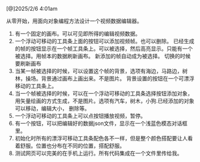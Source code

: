 


 

[@]2025/2/6 4:01am 

从零开始，用面向对象编程方法设计一个视频数据编辑器。
1. 有一个固定的画布。可以可见即所得的编辑视频数据。
2. 一个浮动可移动的工具条上面的按钮可以添加视频帧。也可以删除。
   已经生成的帧的按钮显示在一个帧工具条上。可以被选择，然后高亮显示。只能有一个被选择。用帧本的数据刷新画布。
   新添加的帧自动成为被选择。
   切换的时候要刷新画布
3. 当某一帧被选择的时候，可以设置这个帧的背景，选项有海边，马路边，树林，操场。背景通过画布上画出来。不是图片。
   背景设置的按钮在一个可漂浮移动的工具条上。
4. 当一个帧被选择的时候，可以在一个浮动可移动的工具条选择按钮添加对象，用矢量绘画的方式生成，不是图片。选项有汽车，树木，小狗.已经添加的对象可以移动，编辑大小， 删除等。
5. 一个浮动可移动的工具条上可以点按钮播放视频，暂停。
6. 有一个按钮，可以把编辑好的数据json文件，显示在一个浅蓝色模态对话框里。 
7. 初始化时所有的漂浮可移动工具条配色各不一样，但是整个颜色搭配要让人看着舒服。位置也分布在不同的位置，搭配舒服。
8. 测试网页可以完美的在手机上运行。所有代码集成在一个文件里传给我。

 
